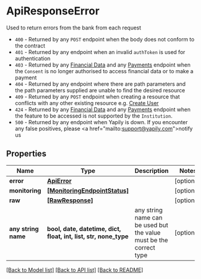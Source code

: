 # ApiResponseError

Used to return errors from the bank from each request<ul><li>`400` - Returned by any `POST` endpoint when the body does not conform to the contract</li><li>`401` - Returned by any endpoint when an invalid `authToken` is used for authentication</li><li>`403` - Returned by any [Financial Data](https://docs.yapily.com/api/reference/#tag/Financial-Data) and any [Payments](https://docs.yapily.com/api/reference/#tag/Payments) endpoint when the `Consent` is no longer authorised to access financial data or to make a payment</li><li>`404` - Returned by any endpoint where there are path parameters and the path parameters supplied are unable to find the desired resource</li><li>`409` - Returned by any `POST` endpoint when creating a resource that conflicts with any other existing resource e.g. [Create User](https://docs.yapily.com/api/reference/#operation/addUser)</li><li>`424` - Returned by any [Financial Data](https://docs.yapily.com/api/reference/#tag/Financial-Data) and any [Payments](https://docs.yapily.com/api/reference/#tag/Payments) endpoint when the feature to be accessed is not supported by the `Institution`.</li><li>`500` - Returned by any endpoint when Yapily is down. If you encounter any false positives, please <a href=\"mailto:support@yapily.com\">notify us</a></li></ul>

## Properties
Name | Type | Description | Notes
------------ | ------------- | ------------- | -------------
**error** | [**ApiError**](ApiError.md) |  | [optional] 
**monitoring** | [**[MonitoringEndpointStatus]**](MonitoringEndpointStatus.md) |  | [optional] 
**raw** | [**[RawResponse]**](RawResponse.md) |  | [optional] 
**any string name** | **bool, date, datetime, dict, float, int, list, str, none_type** | any string name can be used but the value must be the correct type | [optional]

[[Back to Model list]](../README.md#documentation-for-models) [[Back to API list]](../README.md#documentation-for-api-endpoints) [[Back to README]](../README.md)


